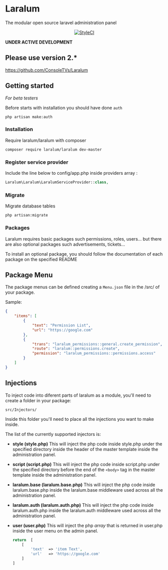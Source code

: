 # Laralum
The modular open source laravel administration panel

<p align="center">
    <a href="https://styleci.io/repos/69903606"><img src="https://styleci.io/repos/69903606/shield?branch=master" alt="StyleCI"></a>
</p>



**UNDER ACTIVE DEVELOPMENT**

## Please use version 2.*

https://github.com/ConsoleTVs/Laralum


## Getting started

*For beta testers*

Before starts with installation you should have done `auth`

```
php artisan make:auth
```

### Installation

Require laralum/laralum with composer

```
composer require laralum/laralum dev-master
```

### Register service provider

Include the line below to config/app.php inside providers array :

```php
Laralum\Laralum\LaralumServiceProvider::class,
```

### Migrate

Migrate database tables

```
php artisan:migrate
```

### Packages

Laralum requires basic packages such permissions, roles, users... but there are also optional packages such advertisements, tickets...

To install an optional package, you should follow the documentation of each package on the specified README

## Package Menu

The package menus can be defined creating a ```Menu.json``` file in the /src/ of your package.

Sample:

```json
{
    "items": [
        {
            "text": "Permission List",
            "url": "https://google.com"
        },
        {
            "trans": "laralum_permissions::general.create_permission",
            "route": "laralum::permissions.create",
            "permission": "laralum_permissions::permissions.access"
        }
    ]
}

```

## Injections

To inject code into diferent parts of laralum as a module, you'll need to create a folder in your package:

```
src/Injectors/
```

Inside this folder you'll need to place all the injections you want to make inside.

The list of the currently supported injectors is:

-   **style (style.php)**
    This will inject the php code inside style.php under the specified directory inside the header of
    the master template inside the administration panel.

-   **script (script.php)**
    This will inject the php code inside script.php under the specified directory before the end of the ```<body>``` tag in the master template inside the administration panel.

-   **laralum.base (laralum.base.php)**
    This will inject the php code inside laralum.base.php inside the laralum.base middleware used across
    all the administration panel.

-   **laralum.auth (laralum.auth.php)**
    This will inject the php code inside laralum.auth.php inside the laralum.auth middleware used across
    all the administration panel.

-   **user (user.php)**
    This will inject the php *array* that is returned in user.php inside the user menu on the admin panel.

    ```php
    return  [
        [
            'text'  => 'item Text',
            'url'   => 'https://google.com'
        ]
    ]
    ```
